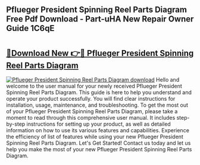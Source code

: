 ## Pflueger President Spinning Reel Parts Diagram Free Pdf Download - Part-uHA New Repair Owner Guide 1C6qE

# <h2><a href="http://dfigoio.blite.top/?on=Pflueger+President+Spinning+Reel+Parts+Diagram">🔗Download New 👉🔴 Pflueger President Spinning Reel Parts Diagram</a></h2>

[![Pflueger President Spinning Reel Parts Diagram download](https://i.imgur.com/lujVjoI.png)](http://dfigoio.blite.top/?on=Pflueger+President+Spinning+Reel+Parts+Diagram)
Hello and welcome to the user manual for your newly received Pflueger President Spinning Reel Parts Diagram. This guide is here to help you understand and operate your product successfully. You will find clear instructions for installation, usage, maintenance, and troubleshooting. To get the most out of your Pflueger President Spinning Reel Parts Diagram, please take a moment to read through this comprehensive user manual. It includes step-by-step instructions for setting up your product, as well as detailed information on how to use its various features and capabilities. Experience the efficiency of list of features while using your new Pflueger President Spinning Reel Parts Diagram. Let's Get Started! Contact us today and let us help you make the most of your new Pflueger President Spinning Reel Parts Diagram.
